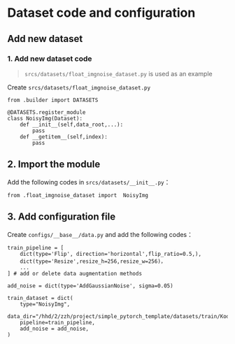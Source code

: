 # Dataset code and configuration

## Add new dataset

### 1. Add new dataset code

>  `srcs/datasets/float_imgnoise_dataset.py` is used as an example

Create `srcs/datasets/float_imgnoise_dataset.py`
```
from .builder import DATASETS

@DATASETS.register_module 
class NoisyImg(Dataset):
    def __init__(self,data_root,...):
        pass
    def __getitem__(self,index):
        pass
```

## 2. Import the module
Add the following codes in  `srcs/datasets/__init__.py`：
```
from .float_imgnoise_dataset import  NoisyImg
```

## 3. Add configuration file
Create `configs/__base__/data.py` and add the following codes：
```
train_pipeline = [
    dict(type='Flip', direction='horizontal',flip_ratio=0.5,),
    dict(type='Resize',resize_h=256,resize_w=256)，
    ...
] # add or delete data augmentation methods

add_noise = dict(type='AddGaussianNoise', sigma=0.05)

train_dataset = dict(
    type="NoisyImg",
    data_dir="/hhd/2/zzh/project/simple_pytorch_template/datasets/train/Kodak24/",
    pipeline=train_pipeline,
    add_noise = add_noise,
)
```